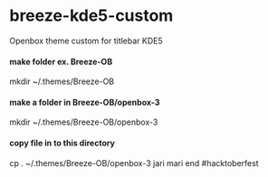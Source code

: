 # breeze-kde5-custom
Openbox theme custom for titlebar KDE5
#### make folder ex. Breeze-OB
mkdir ~/.themes/Breeze-OB
#### make a folder in Breeze-OB/openbox-3
mkdir ~/.themes/Breeze-OB/openbox-3
#### copy file in to this directory
cp . ~/.themes/Breeze-OB/openbox-3
jari mari
end
#hacktoberfest

